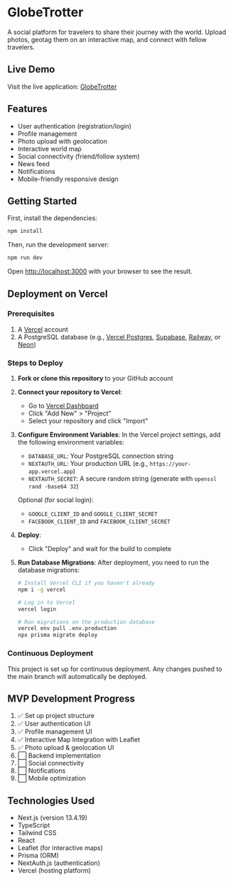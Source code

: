 # GlobeTrotter

A social platform for travelers to share their journey with the world. Upload photos, geotag them on an interactive map, and connect with fellow travelers.

## Live Demo

Visit the live application: [GlobeTrotter](https://globe-trotter-sable.vercel.app/)

## Features

- User authentication (registration/login)
- Profile management
- Photo upload with geolocation
- Interactive world map
- Social connectivity (friend/follow system)
- News feed
- Notifications
- Mobile-friendly responsive design

## Getting Started

First, install the dependencies:

```bash
npm install
```

Then, run the development server:

```bash
npm run dev
```

Open [http://localhost:3000](http://localhost:3000) with your browser to see the result.

## Deployment on Vercel

### Prerequisites

1. A [Vercel](https://vercel.com) account
2. A PostgreSQL database (e.g., [Vercel Postgres](https://vercel.com/docs/storage/vercel-postgres), [Supabase](https://supabase.com), [Railway](https://railway.app), or [Neon](https://neon.tech))

### Steps to Deploy

1. **Fork or clone this repository** to your GitHub account

2. **Connect your repository to Vercel**:
   - Go to [Vercel Dashboard](https://vercel.com/dashboard)
   - Click "Add New" > "Project"
   - Select your repository and click "Import"

3. **Configure Environment Variables**:
   In the Vercel project settings, add the following environment variables:
   
   - `DATABASE_URL`: Your PostgreSQL connection string
   - `NEXTAUTH_URL`: Your production URL (e.g., `https://your-app.vercel.app`)
   - `NEXTAUTH_SECRET`: A secure random string (generate with `openssl rand -base64 32`)
   
   Optional (for social login):
   - `GOOGLE_CLIENT_ID` and `GOOGLE_CLIENT_SECRET`
   - `FACEBOOK_CLIENT_ID` and `FACEBOOK_CLIENT_SECRET`

4. **Deploy**:
   - Click "Deploy" and wait for the build to complete
   
5. **Run Database Migrations**:
   After deployment, you need to run the database migrations:
   
   ```bash
   # Install Vercel CLI if you haven't already
   npm i -g vercel
   
   # Log in to Vercel
   vercel login
   
   # Run migrations on the production database
   vercel env pull .env.production
   npx prisma migrate deploy
   ```

### Continuous Deployment

This project is set up for continuous deployment. Any changes pushed to the main branch will automatically be deployed.

## MVP Development Progress

1. ✅ Set up project structure 
2. ✅ User authentication UI
3. ✅ Profile management UI
4. ✅ Interactive Map Integration with Leaflet
5. ✅ Photo upload & geolocation UI
6. ⬜ Backend implementation
7. ⬜ Social connectivity
8. ⬜ Notifications
9. ⬜ Mobile optimization

## Technologies Used

- Next.js (version 13.4.19)
- TypeScript
- Tailwind CSS
- React
- Leaflet (for interactive maps)
- Prisma (ORM)
- NextAuth.js (authentication)
- Vercel (hosting platform)
